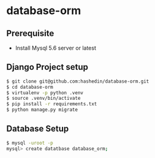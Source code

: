 # database-orm

## Prerequisite
- Install Mysql 5.6 server or latest

## Django Project setup
```bash
$ git clone git@github.com:hashedin/database-orm.git
$ cd database-orm
$ virtualenv -p python .venv
$ source .venv/bin/activate
$ pip install -r requirements.txt
$ python manage.py migrate
```

## Database Setup
```bash
$ mysql -uroot -p
mysql> create datatbase database_orm;
```